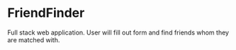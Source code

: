 # FriendFinder
Full stack web application. User will fill out form and find friends whom they are matched with.
